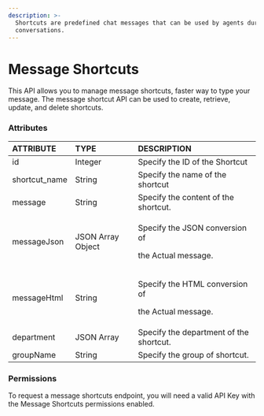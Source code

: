 ```yaml
---
description: >-
  Shortcuts are predefined chat messages that can be used by agents during
  conversations.
---
```


# Message Shortcuts

This API allows you to manage message shortcuts, faster way to type your message. The message shortcut API can be used to create,  retrieve, update, and delete shortcuts.

### Attributes 

<table>
  <thead>
    <tr>
      <th style="text-align:left">ATTRIBUTE</th>
      <th style="text-align:left">TYPE</th>
      <th style="text-align:left">DESCRIPTION</th>
    </tr>
  </thead>
  <tbody>
    <tr>
      <td style="text-align:left">id</td>
      <td style="text-align:left">Integer</td>
      <td style="text-align:left">Specify the ID of the Shortcut</td>
    </tr>
    <tr>
      <td style="text-align:left">shortcut_name</td>
      <td style="text-align:left">String</td>
      <td style="text-align:left">Specify the name of the shortcut</td>
    </tr>
    <tr>
      <td style="text-align:left">message</td>
      <td style="text-align:left">String</td>
      <td style="text-align:left">Specify the content of the shortcut.</td>
    </tr>
    <tr>
      <td style="text-align:left">messageJson</td>
      <td style="text-align:left">JSON Array Object</td>
      <td style="text-align:left">
        <p>Specify the JSON conversion of</p>
        <p>the Actual message.</p>
      </td>
    </tr>
    <tr>
      <td style="text-align:left">messageHtml</td>
      <td style="text-align:left">String</td>
      <td style="text-align:left">
        <p>Specify the HTML conversion of</p>
        <p>the Actual message.</p>
      </td>
    </tr>
    <tr>
      <td style="text-align:left">department</td>
      <td style="text-align:left">JSON Array</td>
      <td style="text-align:left">Specify the department of the shortcut.</td>
    </tr>
    <tr>
      <td style="text-align:left">groupName</td>
      <td style="text-align:left">String</td>
      <td style="text-align:left">Specify the group of shortcut.</td>
    </tr>
  </tbody>
</table>

### Permissions

To request a message shortcuts endpoint, you will need a valid API Key with the Message Shortcuts permissions enabled.


